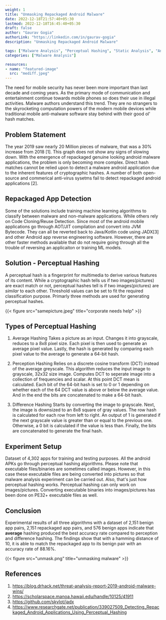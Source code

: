 ```yaml
---
weight: 1
title: "Unmasking Repackaged Android Malware"
date: 2022-12-18T21:57:40+05:30
lastmod: 2022-12-18T16:45:40+05:30
draft: false
author: "Gaurav Gogia"
authorLink: "https://linkedin.com/in/gaurav-gogia"
description: "Unmasking Repackaged Android Malware"

tags: ["Malware Analysis", "Perceptual Hashing", "Static Analysis", "Android"]
categories: ["Malware Analysis"]

resources:
- name: "featured-image"
  src: "mediff.jpeg"
---
```


The need for mobile security has never been more important than last decade and coming years. As the primary mode of communication and entertainment continue towards mobile phones so does their use in illegal activities. Malware authors understand this trend. They are no strangers to the skyrocketing computation powers of the modern mobile devices while traditional mobile anti-malware software stay behind with their good ol' hash matches.

## Problem Statement
The year 2019 saw nearly 20 Million pieces of malware, that was a 30% increase from 2018 [1]. This graph does not show any signs of slowing down. With the emergence of repackaged genuine looking android malware applications, the problem is only becoming more complex. Direct hash matches cannot be relied upon to detect a malware android application due to the inherent features of cryptographic hashes. A number of both open-source and commerical anti-virus sysetms fail to detect repackaged android applications [2].

## Repackaged App Detection
Some of the solutions include training machine learning algorithms to classify between malware and non-malware applications. While others rely on Code Cloning/Reuse Detection. Since most of the android mobile applications go through AOT/JIT compilation and convert into JVM Bytecode. They can all be reverted back to Java/Kotlin code using JADX[3] and other Android app reverse engineering software. However, there are other faster methods available that do not require going through all the trouble of reversing an applicaiton or training ML models.

## Solution - Perceptual Hashing
A perceptual hash is a fingerprint for multimedia to derive various features of its content. While a cryptographic hash tells us if two images(pictures) are exact match or not, perceptual hashes tell is if two images(pictures) are _similar_ to each other. Threshold values can be set to fit the required classification purpose. Primarly three methods are used for generating perceptual hashes.

{{< figure src="samepicture.jpeg" title="corporate needs help" >}}

## Types of Perceptual Hashing
1. Average Hashing
Takes a picture as an input. Changes it into grayscale, reduces to a 8x8 pixel size. Each pixel is then used to generate an average pixel value. Lastly, the hash is generated by comparing each pixel value to the average to generate a 64-bit hash.

2. Perception Hashing
Relies on a discrete cosine transform (DCT) instead of the average greyscale. This algorithm reduces the input image to grayscale, 32x32 size image. Computes DCT to seperate image into a collection of frequencies and scalar. At this point DCT mean is calculated. Each bit of the 64-bit hash is set to 0 or 1 depending on whether each of the 64 DCT value is above or below the average value. And in the end the bits are concatenated to make a 64-bit hash.

3. Difference Hashing
Starts by converting the image to grayscale. Next, the image is downsized to an 8x8 square of gray values. The row hash is calculated for each row from left to right. An output of 1 is generated if the next grayscale value is greater than or equal to the previous one. Otherwise, a 0 bit is calculated if the value is less than. Finally, the bits are concatenated to generate the final hash.

## Experiment Setup
Dataset of 4,302 apps for training and testing purposes. All the android APKs go through perceptual hashing algorithms. Please note that executable files/binaries are sometimes called images. However, in this case these executable files are being converted into pictures so that malware analysis experiment can be carried out. Also, that's just how perceptual hashing works. Perceptual hashing can only work on images/pictures. Converting executable binaries into images/pictures has been done on PE32+ executable files as well.

## Conclusion
Experimental results of all three algorithms with a dataset of 2,151 benign app pairs, 2,151 repackaged app pairs, and 576 benign apps indicate that **average** hashing produced the best accuracy rate compared to perception and difference hashing. The findings show that with a hamming distance of 10, it is able to match the repackaged app to its benign pair with an accuracy rate of 88.16%.

{{< figure src="unmask.png" title="unmasking malware" >}}

## References
1. https://blog.drhack.net/threat-analysis-report-2019-android-malware-wins/
2. https://scholarspace.manoa.hawaii.edu/handle/10125/41911
3. https://github.com/skylot/jadx
4. https://www.researchgate.net/publication/339027509_Detecting_Repackaged_Android_Applications_Using_Perceptual_Hashing
